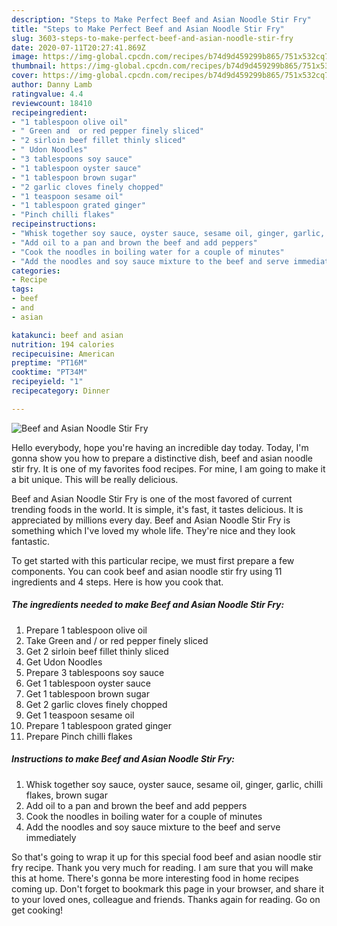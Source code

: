 ```yaml
---
description: "Steps to Make Perfect Beef and Asian Noodle Stir Fry"
title: "Steps to Make Perfect Beef and Asian Noodle Stir Fry"
slug: 3603-steps-to-make-perfect-beef-and-asian-noodle-stir-fry
date: 2020-07-11T20:27:41.869Z
image: https://img-global.cpcdn.com/recipes/b74d9d459299b865/751x532cq70/beef-and-asian-noodle-stir-fry-recipe-main-photo.jpg
thumbnail: https://img-global.cpcdn.com/recipes/b74d9d459299b865/751x532cq70/beef-and-asian-noodle-stir-fry-recipe-main-photo.jpg
cover: https://img-global.cpcdn.com/recipes/b74d9d459299b865/751x532cq70/beef-and-asian-noodle-stir-fry-recipe-main-photo.jpg
author: Danny Lamb
ratingvalue: 4.4
reviewcount: 18410
recipeingredient:
- "1 tablespoon olive oil"
- " Green and  or red pepper finely sliced"
- "2 sirloin beef fillet thinly sliced"
- " Udon Noodles"
- "3 tablespoons soy sauce"
- "1 tablespoon oyster sauce"
- "1 tablespoon brown sugar"
- "2 garlic cloves finely chopped"
- "1 teaspoon sesame oil"
- "1 tablespoon grated ginger"
- "Pinch chilli flakes"
recipeinstructions:
- "Whisk together soy sauce, oyster sauce, sesame oil, ginger, garlic, chilli flakes, brown sugar"
- "Add oil to a pan and brown the beef and add peppers"
- "Cook the noodles in boiling water for a couple of minutes"
- "Add the noodles and soy sauce mixture to the beef and serve immediately"
categories:
- Recipe
tags:
- beef
- and
- asian

katakunci: beef and asian 
nutrition: 194 calories
recipecuisine: American
preptime: "PT16M"
cooktime: "PT34M"
recipeyield: "1"
recipecategory: Dinner

---
```



![Beef and Asian Noodle Stir Fry](https://img-global.cpcdn.com/recipes/b74d9d459299b865/751x532cq70/beef-and-asian-noodle-stir-fry-recipe-main-photo.jpg)

Hello everybody, hope you're having an incredible day today. Today, I'm gonna show you how to prepare a distinctive dish, beef and asian noodle stir fry. It is one of my favorites food recipes. For mine, I am going to make it a bit unique. This will be really delicious.

Beef and Asian Noodle Stir Fry is one of the most favored of current trending foods in the world. It is simple, it's fast, it tastes delicious. It is appreciated by millions every day. Beef and Asian Noodle Stir Fry is something which I've loved my whole life. They're nice and they look fantastic.




To get started with this particular recipe, we must first prepare a few components. You can cook beef and asian noodle stir fry using 11 ingredients and 4 steps. Here is how you cook that.

<!--inarticleads1-->

##### The ingredients needed to make Beef and Asian Noodle Stir Fry:

1. Prepare 1 tablespoon olive oil
1. Take  Green and / or red pepper finely sliced
1. Get 2 sirloin beef fillet thinly sliced
1. Get  Udon Noodles
1. Prepare 3 tablespoons soy sauce
1. Get 1 tablespoon oyster sauce
1. Get 1 tablespoon brown sugar
1. Get 2 garlic cloves finely chopped
1. Get 1 teaspoon sesame oil
1. Prepare 1 tablespoon grated ginger
1. Prepare Pinch chilli flakes




<!--inarticleads2-->

##### Instructions to make Beef and Asian Noodle Stir Fry:

1. Whisk together soy sauce, oyster sauce, sesame oil, ginger, garlic, chilli flakes, brown sugar
1. Add oil to a pan and brown the beef and add peppers
1. Cook the noodles in boiling water for a couple of minutes
1. Add the noodles and soy sauce mixture to the beef and serve immediately




So that's going to wrap it up for this special food beef and asian noodle stir fry recipe. Thank you very much for reading. I am sure that you will make this at home. There's gonna be more interesting food in home recipes coming up. Don't forget to bookmark this page in your browser, and share it to your loved ones, colleague and friends. Thanks again for reading. Go on get cooking!

